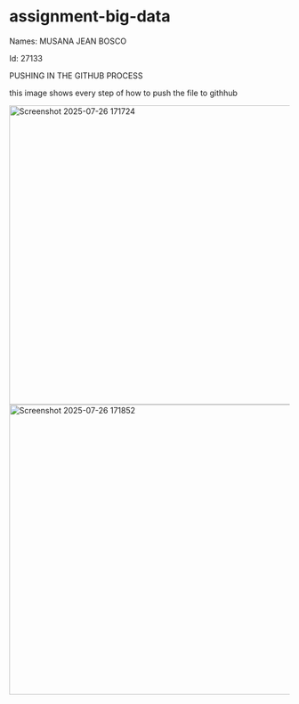 # assignment-big-data

Names: MUSANA JEAN BOSCO

Id: 27133





PUSHING IN THE GITHUB PROCESS

this image shows every step of how to push the file to githhub

<img width="673" height="537" alt="Screenshot 2025-07-26 171724" src="https://github.com/user-attachments/assets/3202a010-2030-44e3-b0b7-2fe69bca8bbe" />


<img width="662" height="521" alt="Screenshot 2025-07-26 171852" src="https://github.com/user-attachments/assets/75454b4d-3f97-45cc-bf07-0c9c124d4589" />


